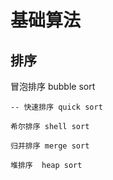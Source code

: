 # 基础算法

## 排序
    
冒泡排序 bubble sort

    -- 快速排序 quick sort

    希尔排序 shell sort

    归并排序 merge sort

    堆排序  heap sort
    
